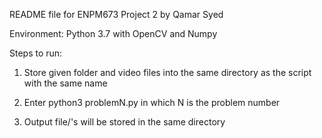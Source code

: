 README file for ENPM673 Project 2 by Qamar Syed

Environment: Python 3.7 with OpenCV and Numpy

Steps to run:
1. Store given folder and video files into the same directory as the script with the same name

2. Enter python3 problemN.py in which N is the problem number 

3. Output file/'s will be stored in the same directory
